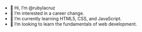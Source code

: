 - 👋 Hi, I’m @rubylacruz
- 👀 I’m interested in a career change.
- 🌱 I’m currently learning HTML5, CSS, and JavaScript. 
- 💞️ I’m looking to learn the fundamentals of web development.

<!---
rubylacruz/rubylacruz is a ✨ special ✨ repository because its `README.md` (this file) appears on your GitHub profile.
You can click the Preview link to take a look at your changes.
--->
